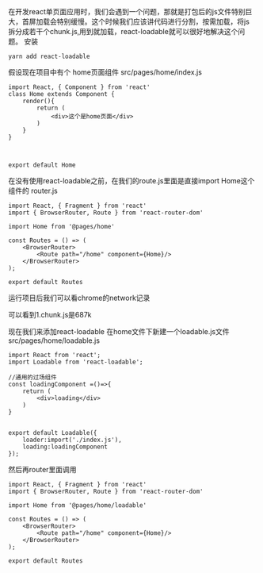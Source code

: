在开发react单页面应用时，我们会遇到一个问题，那就是打包后的js文件特别巨大，首屏加载会特别缓慢。这个时候我们应该讲代码进行分割，按需加载，将js 拆分成若干个chunk.js,用到就加载，react-loadable就可以很好地解决这个问题。
安装

```
yarn add react-loadable
```
假设现在项目中有个 home页面组件
src/pages/home/index.js

```
import React, { Component } from 'react'
class Home extends Component {
    render(){
        return (
            <div>这个是home页面</div>
        )
    }
}



export default Home
```

在没有使用react-loadable之前，在我们的route.js里面是直接import Home这个组件的
router.js

```
import React, { Fragment } from 'react'
import { BrowserRouter, Route } from 'react-router-dom'

import Home from '@pages/home'

const Routes = () => (
    <BrowserRouter>
        <Route path="/home" component={Home}/>
    </BrowserRouter>
);

export default Routes
```


运行项目后我们可以看chrome的network记录


可以看到1.chunk.js是687k

现在我们来添加react-loadable
在home文件下新建一个loadable.js文件
src/pages/home/loadable.js

```
import React from 'react';
import Loadable from 'react-loadable';

//通用的过场组件
const loadingComponent =()=>{
    return (
        <div>loading</div>
    ) 
}


export default Loadable({
    loader:import('./index.js'),
    loading:loadingComponent
});
```


然后再router里面调用

```
import React, { Fragment } from 'react'
import { BrowserRouter, Route } from 'react-router-dom'

import Home from '@pages/home/loadable'

const Routes = () => (
    <BrowserRouter>
        <Route path="/home" component={Home}/>
    </BrowserRouter>
);

export default Routes
```

